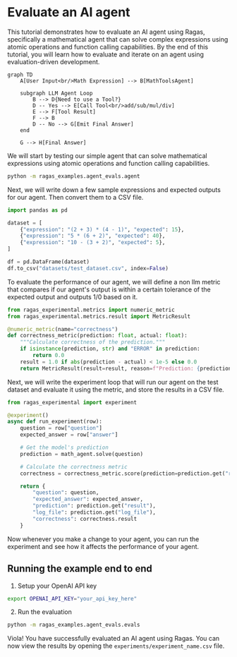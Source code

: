 # Evaluate an AI agent

This tutorial demonstrates how to evaluate an AI agent using Ragas, specifically a mathematical agent that can solve complex expressions using atomic operations and function calling capabilities. By the end of this tutorial, you will learn how to evaluate and iterate on an agent using evaluation-driven development.

```mermaid
graph TD
    A[User Input<br/>Math Expression] --> B[MathToolsAgent]

    subgraph LLM Agent Loop
        B --> D{Need to use a Tool?}
        D -- Yes --> E[Call Tool<br/>add/sub/mul/div]
        E --> F[Tool Result]
        F --> B
        D -- No --> G[Emit Final Answer]
    end

    G --> H[Final Answer]
```

We will start by testing our simple agent that can solve mathematical expressions using atomic operations and function calling capabilities.

```bash
python -m ragas_examples.agent_evals.agent
```

Next, we will write down a few sample expressions and expected outputs for our agent. Then convert them to a CSV file.

```python
import pandas as pd

dataset = [
    {"expression": "(2 + 3) * (4 - 1)", "expected": 15},
    {"expression": "5 * (6 + 2)", "expected": 40},
    {"expression": "10 - (3 + 2)", "expected": 5},
]

df = pd.DataFrame(dataset)
df.to_csv("datasets/test_dataset.csv", index=False)
```

To evaluate the performance of our agent, we will define a non llm metric that compares if our agent's output is within a certain tolerance of the expected output and outputs 1/0 based on it.

```python
from ragas_experimental.metrics import numeric_metric
from ragas_experimental.metrics.result import MetricResult

@numeric_metric(name="correctness")
def correctness_metric(prediction: float, actual: float):
    """Calculate correctness of the prediction."""
    if isinstance(prediction, str) and "ERROR" in prediction:
        return 0.0
    result = 1.0 if abs(prediction - actual) < 1e-5 else 0.0
    return MetricResult(result=result, reason=f"Prediction: {prediction}, Actual: {actual}")
```

Next, we will write the experiment loop that will run our agent on the test dataset and evaluate it using the metric, and store the results in a CSV file.

```python
from ragas_experimental import experiment

@experiment()
async def run_experiment(row):
    question = row["question"]
    expected_answer = row["answer"]

    # Get the model's prediction
    prediction = math_agent.solve(question)

    # Calculate the correctness metric
    correctness = correctness_metric.score(prediction=prediction.get("result"), actual=expected_answer)

    return {
        "question": question,
        "expected_answer": expected_answer,
        "prediction": prediction.get("result"),
        "log_file": prediction.get("log_file"),
        "correctness": correctness.result
    }
```

Now whenever you make a change to your agent, you can run the experiment and see how it affects the performance of your agent.

## Running the example end to end

1. Setup your OpenAI API key

```bash
export OPENAI_API_KEY="your_api_key_here"
```
2. Run the evaluation

```bash
python -m ragas_examples.agent_evals.evals
``` 

Viola! You have successfully evaluated an AI agent using Ragas. You can now view the results by opening the `experiments/experiment_name.csv` file.